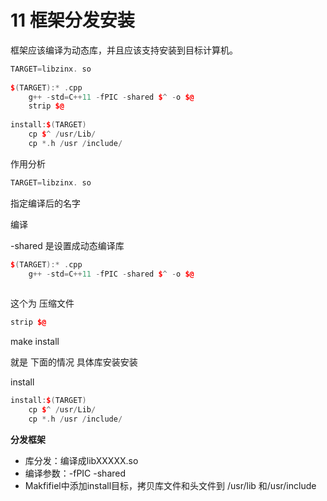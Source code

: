 # 11 框架分发安装

框架应该编译为动态库，并且应该支持安装到目标计算机。

```c++
TARGET=libzinx. so
    
$(TARGET):* .cpp
	g++ -std=C++11 -fPIC -shared $^ -o $@
	strip $@
    
install:$(TARGET)
	cp $^ /usr/Lib/
	cp *.h /usr /include/

```

作用分析

```c++
TARGET=libzinx. so
```

指定编译后的名字



编译

-shared 是设置成动态编译库

```c++
$(TARGET):* .cpp
	g++ -std=C++11 -fPIC -shared $^ -o $@
	
```

这个为 压缩文件

```c++
strip $@
```



make install 

就是 下面的情况 具体库安装安装

install 

```c++
install:$(TARGET)
	cp $^ /usr/Lib/
	cp *.h /usr /include/
```

**分发框架**

- 库分发：编译成libXXXXX.so
- 编译参数：-fPIC -shared
- Makfifiel中添加install目标，拷贝库文件和头文件到 /usr/lib 和/usr/include
